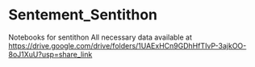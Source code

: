# Sentement_Sentithon
Notebooks for sentithon
All necessary data available at https://drive.google.com/drive/folders/1UAExHCn9GDhHfTIvP-3ajkOO-8oJ1XuU?usp=share_link
